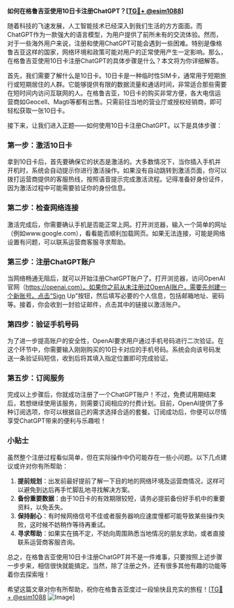 **如何在格鲁吉亚使用10日卡注册ChatGPT？[[TG💪+ @esim1088](https://t.me/s/esim1088)]**

随着科技的飞速发展，人工智能技术已经深入到我们生活的方方面面。而ChatGPT作为一款强大的语言模型，为用户提供了前所未有的交流体验。然而，对于一些海外用户来说，注册和使用ChatGPT可能会遇到一些困难。特别是像格鲁吉亚这样的国家，网络环境和政策可能对用户的正常使用产生一定影响。那么，在格鲁吉亚使用10日卡注册ChatGPT的具体步骤是什么？本文将为你详细解答。

首先，我们需要了解什么是10日卡。10日卡是一种临时性SIM卡，通常用于短期旅行或短期居住的人群。它能够提供有限的数据流量和通话时间，非常适合那些需要在短时间内访问互联网的人。在格鲁吉亚，10日卡的购买非常方便，各大电信运营商如Geocell、Magti等都有出售。只需前往当地的营业厅或授权经销商，即可轻松获取一张10日卡。

接下来，让我们进入正题——如何使用10日卡注册ChatGPT。以下是具体步骤：

### 第一步：激活10日卡

拿到10日卡后，首先要确保它的状态是激活的。大多数情况下，当你插入手机并开机时，系统会自动提示你进行激活操作。如果没有自动跳转到激活页面，你可以拨打运营商提供的客服热线，按照语音提示完成激活流程。记得准备好身份证件，因为激活过程中可能需要验证你的身份信息。

### 第二步：检查网络连接

激活完成后，你需要确认手机是否能正常上网。打开浏览器，输入一个简单的网址（例如www.google.com），看看能否顺利加载网页。如果无法连接，可能是网络设置有问题，可以联系运营商客服寻求帮助。

### 第三步：注册ChatGPT账户

当网络畅通无阻后，就可以开始注册ChatGPT账户了。打开浏览器，访问OpenAI官网（https://openai.com）。如果你之前从未注册过OpenAI账户，需要先创建一个新账号。点击“Sign Up”按钮，然后填写必要的个人信息，包括邮箱地址、密码等。接着，你会收到一封验证邮件，点击其中的链接以激活账户。

### 第四步：验证手机号码

为了进一步提高账户的安全性，OpenAI要求用户通过手机号码进行二次验证。在这个环节中，你需要输入刚刚购买的10日卡对应的手机号码。系统会向该号码发送一条验证码短信，收到后将其填入指定位置即可完成验证。

### 第五步：订阅服务

完成以上步骤后，你就成功注册了一个ChatGPT账户！不过，免费试用期结束后，若想继续使用该服务，则需要订阅相应的付费计划。目前，OpenAI提供了多种订阅选项，你可以根据自己的需求选择合适的套餐。订阅成功后，你便可以尽情享受ChatGPT带来的便利与乐趣啦！

### 小贴士

虽然整个注册过程看似简单，但在实际操作中仍可能存在一些小问题。以下几点建议或许对你有所帮助：

1. **提前规划**：出发前最好提前了解一下目的地的网络环境及运营商情况，这样可以避免到达后再手忙脚乱地寻找解决方案。
2. **备份重要数据**：由于10日卡的有效期限较短，请务必提前备份好手机中的重要资料，以免丢失。
3. **保持耐心**：有时候网络信号不佳或者服务器响应速度慢都可能导致某些操作失败，这时候不妨稍作等待再重试。
4. **寻求帮助**：如果实在搞不定，不妨向周围熟悉当地情况的朋友求助，或者直接联系运营商客服咨询。

总之，在格鲁吉亚使用10日卡注册ChatGPT并不是一件难事，只要按照上述步骤一步步来，相信很快就能搞定。当然，除了注册之外，还有很多其他有趣的功能等着你去探索哦！

希望这篇文章对你有所帮助，祝你在格鲁吉亚度过一段愉快且充实的旅程！[[TG💪+ @esim1088](https://t.me/s/esim1088) ![Image](https://i.postimg.cc/4NQfJmqS/Snipaste-2025-05-13-00-14-12.png)]